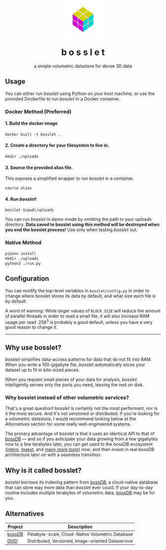 <p align="center">
 <img align="center" alt="bosslet" src="./logo.png" width="100" />
 <h1 align="center" fontsize="2em">b o s s l e t</h1>
</p>
<p align="center">a simple volumetric datastore for dense 3D data</p>

## Usage

You can either run *bosslet* using Python on your host machine, or use the provided Dockerfile to run *bosslet* in a Docker container.

### Docker Method (Preferred)

#### 1. Build the docker image

```shell
docker built -t bosslet .
```

#### 2. Create a directory for your filesystem to live in.

```shell
mkdir ./uploads
```

#### 3. Source the provided alias file.

This exposes a simplified wrapper to run *bosslet* in a container.

```shell
source alias
```

#### 4. Run *bosslet*!

```shell
bosslet $(pwd)/uploads
```

You can run *bosslet* in demo-mode by omitting the path to your uploads directory. **Data saved to bosslet using this method will be destroyed when you end the bosslet process!** Use only when testing *bosslet* out.

### Native Method

```shell
pipenv install
mkdir ./uploads
python3 ./run.py
```

## Configuration

You can modify the top-level variables in `bosslet/config.py` in order to change where bosslet stores its data by default, and what size each file is by default.

A word of warning: While larger values of `BLOCK_SIZE` will reduce the amount of parallel threads in order to read a small file, it will also increase RAM usage per read. 256<sup>3</sup> is probably a good default, unless you have a very good reason to change it.

---

## Why use bosslet?

*bosslet* simplifies data-access patterns for data that do not fit into RAM. When you write a 100-gigabyte file, *bosslet* automatically slices your dataset up to fit in bite-sized pieces.

When you request small pieces of your data for analysis, *bosslet* intelligently serves only the parts you need, leaving the rest on disk.

### Why bosslet instead of other volumetric services?

That's a great question! *bosslet* is certainly not the most performant, nor is it the most secure. And it's not versioned or distributed. If you're looking for a volumetric datastore, I would recommend looking below at the _Alternatives_ section for some really well-engineered systems.

The primary advantage of *bosslet* is that it uses an identical API to that of [bossDB](https://bossdb.org) — and so if you anticipate your data growing from a few gigabytes now to a few terabytes later, you can get used to the bossDB ecosystem ([intern](https://https://github.com/jhuapl-boss/intern), [ingest](https://github.com/jhuapl-boss/ingest-client), and [many more tools](https://github.com/aplbrain/)) _now_, and then invest in real bossDB architecture later on with a seamless transition.

## Why is it called bosslet?

*bosslet* borrows its indexing pattern from _[bossDB](https://bossdb.org)_, a cloud-native database that can store way more data than *bosslet* ever could. If your day-to-day routine includes multiple terabytes of volumetric data, [bossDB](https://bossdb.org) may be for you.

## Alternatives

| Project | Description |
|---------|-------------|
| [bossDB](https://bossdb.org) | Petabyte-scale, Cloud-Native Volumetric Database |
| [DVID](https://github.com/janelia-flyem/dvid) | Distributed, Versioned, Image-oriented Dataservice
